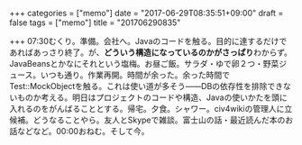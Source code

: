 +++
categories = ["memo"]
date = "2017-06-29T08:35:51+09:00"
draft = false
tags = ["memo"]
title = "201706290835"

+++
07:30むくり。準備。会社へ。Javaのコードを触る。目的に達するだけであればあっさり終了。が、**どういう構造になっているのかがさっぱり**わからず。JavaBeansとかなにそれという塩梅。お昼ご飯。サラダ・ゆで卵２つ・野菜ジュース。いつも通り。作業再開。時間が余った。余った時間でTest::MockObjectを触る。これは使い道が多そう——DBの依存性を排除できないものか考える。明日はプロジェクトのコードや構造、Javaの使いかたを頭に入れるのをがんばることとする。帰宅。夕食。シャワー。civ4wikiの管理人に立候補。どうなることやら。友人とSkypeで雑談。富士山の話・最近読んだ本のお話などなど。00:00おねむ。そして今。
